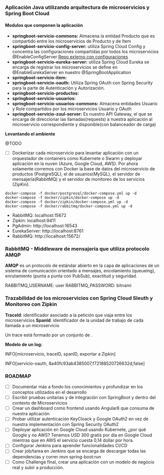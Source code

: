 ### Aplicación Java utilizando arquitectura de microservicios y Spring Boot Cloud ###

#### Modulos que componen la aplicación

- **springboot-servicio-commons:** Almacena la entidad Producto que es compartido entre los microservicios de Producto y de Item
- **springboot-servicio-config-server:** utiliza Spring Cloud Config y concentra las configuraciones compartidas por todos los microservicios @EnableConfigServer [Repo externo con configuraciones](https://github.com/sms-joliveira/springboot-microservice-config)
- **springboot-servicio-eureka-server:** utiliza Spring Cloud Eureka se encarga de registrar los microservicios se define en @EnableEurekaServer en nuestro @SpringBootApplication
- **springboot-servicio-item:** 
- **springboot-servicio-oauth:** Utiliza Spring OAuth con Spring Security para la parte de Autenticación y Autorización.
- **springboot-servicio-productos:**
- **springboot-servicio-usuarios:**
- **springboot-servicio-usuarios-commons:** Almacena entidades Usuario y Role compartidos por los microservicios Usuario y OAuth
- **springboot-servicio-zuul-server:** Es nuestro API Gateway, el que se encarga de direccionar las llamadas(requests) a nuestra aplicación al microservicio correspondiente y disponible(con balanceador de carga)


**Levantando el ambiente**

@TODO
- [ ] Dockerizar cada microservicio para levantar aplicación con un orquestador de containers como Kubernete o Swarm y deployar aplicación en la nuven (Azure, Google Cloud, AWS).
Por ahora solamente corremos con Docker la base de datos del microservicio de productos (PostgreSQL), el de usuarios(MySQL), el servidor de mensajería(RabbitMQ) y el servidor de monitoreo de los servicios (ZipKin).

```
docker-compose -f docker/postgresql/docker-compose.yml up -d
docker-compose -f docker/zipkin/docker-compose up -d
docker-compose -f docker/zipkin/docker-compose.yml up -d
docker-compose -f docker/rabbitmq/docker-compose.yml up -d
```


- RabbitMQ: localhost:15672
- Zipkin: localhost:9411
- PgAdmin: http://localhost:16543
- EurekaServer: http://localhost:8761
- RabbitMQ: http://localhost:15672/


### RabbitMQ - Middleware de mensajería que utiliza protocolo AMQP ###

**AMQP** es un protocolo de estándar abierto en la capa de aplicaciones de un sistema de comunicación orientado a mensajes, encolamiento (queueing), enrutamiento (punta a punta con PubSub), exactitud y seguridad.

RABBITMQ_USERNAME: user
RABBITMQ_PASSWORD: bitnami


### Trazabilidad de los microservicios con Spring Cloud Sleuth y Monitoreo con Zipkin ###

**TraceId**: identificador asociado a la petición que viaja entre los microservicios
**SpanId**: identificador de la unidad de trabajo de cada llamada a un microservicio

Un trace está formado por un conjunto de <span>.

**Modelo de un log:**

INFO[microservicio, traceID, spanID, <Boolean> exportar a Zipkin]

INFO[servicio-oauth, 8a40fc93ab4385007,f72188520726632d,false]


### ROADMAP ### 

- [ ] Documentar más a fondo los conocimientos y profundizar en los conceptos utilizados en el desarrollo
- [ ] Escribir pruebas unitarias y de integración con SpringBoot y dentro del contexto de Microservicios
- [ ] Crear un dashboard como frontend usando Angular8 que consuma de nuestra aplicación
- [ ] Probar utilizar autenticación KeyCloack y Google OAuth2 en vez de nuestra implementación con Spring Security OAuth2
- [ ] Deployar aplicación en Google Cloud usando Kubernete, ¿por qué Google y no AWS? Tenemos USD 300 gratis por día en Google 
Cloud mientras que en AWS el servicio cuesta 0,14 dollar por hora.
- [ ] Configurar Jenkins para aprender funcionalidades CI/CD
- [ ] Crear job/tarea en Jenkins que se encarga de descargar todas las dependencias y correr mvn spring-boot:run
- [ ] Como Challenge final, crear una aplicación con un modelo de negócio real y subir a producción.
